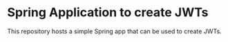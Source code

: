 # Spring Application to create JWTs

This repository hosts a simple Spring app that can be used to create JWTs. 
